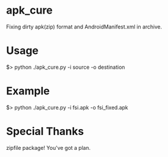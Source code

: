 # apk_cure
Fixing dirty apk(zip) format and AndroidManifest.xml in archive.

# Usage
$> python ./apk_cure.py -i source -o destination

# Example
$> python ./apk_cure.py -i fsi.apk -o fsi_fixed.apk

# Special Thanks
zipfile package! You've got a plan.
